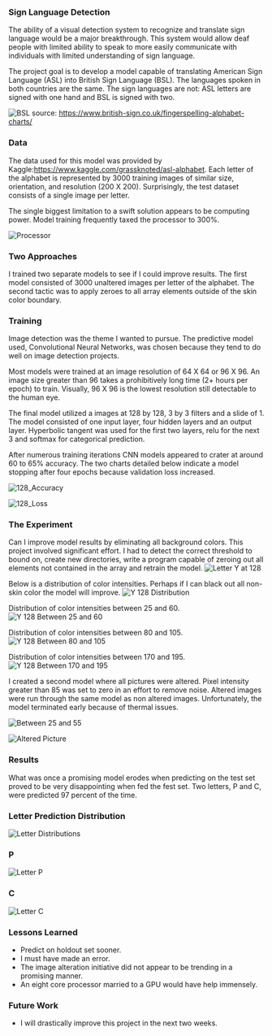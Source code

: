 ### Sign Language Detection

The ability of a visual detection system to recognize and translate sign language would be a major breakthrough. This system would allow deaf people with limited ability to speak to more easily communicate with individuals with limited understanding of sign language.

The project goal is to develop a model capable of translating American Sign Language (ASL) into British Sign Language (BSL).  The languages spoken in both countries are the same.  The sign languages are not: ASL letters are signed with one hand and BSL is signed with two.

![BSL](BSL-Right.png)
source: https://www.british-sign.co.uk/fingerspelling-alphabet-charts/
### Data

The data used for this model was provided by Kaggle:https://www.kaggle.com/grassknoted/asl-alphabet.  Each letter of the alphabet is represented by 3000 training images of similar size, orientation, and resolution (200 X 200).  Surprisingly, the test dataset consists of a single image per letter.

The single biggest limitation to a swift solution appears to be computing power.  Model training frequently taxed the processor to 300%.

![Processor](Processor.png)

### Two Approaches

I trained two separate models to see if I could improve results.  The first model consisted of 3000 unaltered images per letter of the alphabet.  The second tactic was to apply zeroes to all array elements outside of the skin color boundary.

### Training

Image detection was the theme I wanted to pursue.  The predictive model used, Convolutional Neural Networks, was chosen because they tend to do well on image detection projects.  

Most models were trained at an image resolution of 64 X 64 or 96 X 96.  An image size greater than 96 takes a prohibitively long time (2+ hours per epoch) to train.  Visually, 96 X 96 is the lowest resolution still detectable to the human eye.

The final model utilized a images at 128 by 128, 3 by 3 filters and a slide of 1.  The model consisted of one input layer, four hidden layers and an output layer.  Hyperbolic tangent was used for the first two layers, relu for the next 3 and softmax for categorical prediction.

After numerous training iterations CNN models appeared to crater at around 60 to 65% accuracy.  The two charts detailed below indicate a model stopping after four epochs because validation loss increased.

![128_Accuracy](128_Accuracy.png)

![128_Loss](128_Loss.png)

### The Experiment

Can I improve model results by eliminating all background colors.  This project involved significant effort.  I had to detect the correct threshold to bound on, create new directories, write a program capable of zeroing out all elements not contained in the array and retrain the model.
![Letter Y at 128](Y128.png)

Below is a distribution of color intensities.  Perhaps if I can black out all non-skin color the model will improve.
![Y 128 Distribution](Y_128_Dist.png)

Distribution of color intensities between 25 and 60.
![Y 128 Between 25 and 60](Y128_25_60.png)

Distribution of color intensities between 80 and 105.
![Y 128 Between 80 and 105](Y_128_80_105.png)

Distribution of color intensities between 170 and 195.
![Y 128 Between 170 and 195](Y_128_170_195.png)

I created a second model where all pictures were altered.  Pixel intensity greater than 85 was set to zero in an effort to remove noise.  Altered images were run through the same model as non altered images.  Unfortunately, the model terminated early because of thermal issues.

![Between 25 and 55](25_55_2.png)


![Altered Picture](A371.png)

### Results

What was once a promising model erodes when predicting on the test set proved to be very disappointing when fed the fest set.  Two letters, P and C, were predicted 97 percent of the time.

### Letter Prediction Distribution

![Letter Distributions](Letter_Dist.png)

### P

![Letter P](P3.png)

### C

![Letter C](C111.png)

### Lessons Learned

* Predict on holdout set sooner.
* I must have made an error.
* The image alteration initiative did not appear to be trending in a promising manner.
* An eight core processor married to a GPU would have help immensely.

### Future Work

*  I will drastically improve this project in the next two weeks.
